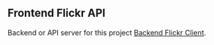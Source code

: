 ## Frontend Flickr API

Backend or API server for this project [Backend Flickr Client](https://github.com/facebook/create-react-app).
